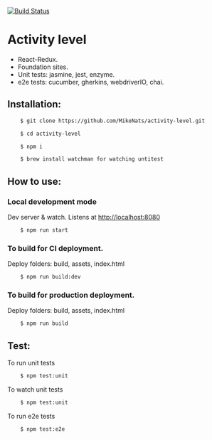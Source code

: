 [![Build Status](https://travis-ci.org/MikeNats/activity-level.svg)](https://travis-ci.org/MikeNats/activity-level) 

# Activity level

* React-Redux.
* Foundation sites.
* Unit tests: jasmine, jest, enzyme.
* e2e tests: cucumber, gherkins, webdriverIO, chai.

## Installation:

```bash
    $ git clone https://github.com/MikeNats/activity-level.git

    $ cd activity-level

    $ npm i

    $ brew install watchman for watching untitest
```

## How to use:

### Local development mode
Dev server & watch.
Listens at [http://localhost:8080](http://localhost:8080)

```bash
    $ npm run start
```

### To build for CI deployment.
Deploy folders: build, assets, index.html

```bash
    $ npm run build:dev
```

### To build for production deployment.
Deploy folders: build, assets, index.html
```bash
    $ npm run build
```

## Test:

To run unit tests

```bash
    $ npm test:unit
```
To watch unit tests

```bash
    $ npm test:unit
```
To run e2e tests

```bash
    $ npm test:e2e
```
